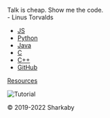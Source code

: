 Talk is cheap. Show me the code.  
\- Linus Torvalds

  

*   [JS](https://abvx.github.io/js)
*   [Python](https://abvx.github.io/py)
*   [Java](https://abvx.github.io/j)
*   [C](https://abvx.github.io/c)
*   [C++](https://abvx.github.io/c++)
*   [GitHub](https://github.com/abvx)

[Resources](http://carlcheo.com/startcoding)

![Tutorial](https://media.discordapp.net/attachments/966681546130067466/975302827423445032/which-programming-language-should-i-learn-first-infographic_1.png)

© 2019-2022 Sharkaby
